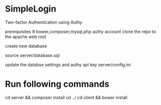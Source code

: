# SimpleLogin
Two-factor Authentication using Authy

prerequisites 
8 bower,composer,mysql,php
authy account
clone the repo to the apache web root

create new database

source server/database.sql

update the databse settings and authy api key server/config.ini

# Run following commands

cd server && composer install
cd ../
cd client && bower install

